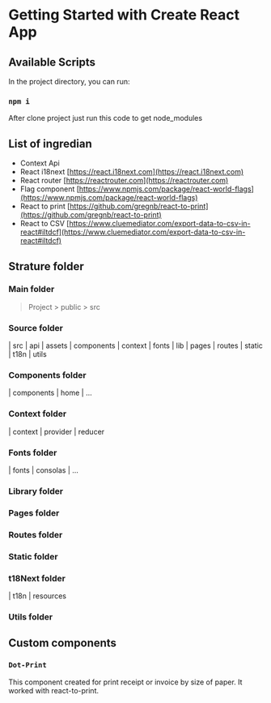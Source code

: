 # Getting Started with Create React App

## Available Scripts
In the project directory, you can run:

### `npm i`

After clone project just run this code to get node_modules

## List of ingredian

- Context Api
- React i18next [https://react.i18next.com](https://react.i18next.com)
- React router [https://reactrouter.com](https://reactrouter.com)
- Flag component [https://www.npmjs.com/package/react-world-flags](https://www.npmjs.com/package/react-world-flags)
- React to print [https://github.com/gregnb/react-to-print](https://github.com/gregnb/react-to-print)
- React to CSV [https://www.cluemediator.com/export-data-to-csv-in-react#iltdcf](https://www.cluemediator.com/export-data-to-csv-in-react#iltdcf)

## Strature folder

### Main folder

>   Project
    >   public
    >   src

### Source folder

|   src
    |   api
    |   assets
    |   components
    |   context
    |   fonts
    |   lib
    |   pages
    |   routes
    |   static
    |   t18n
    |   utils

### Components folder

|   components
    |   home
    |   ...

### Context folder

|   context
    |   provider
    |   reducer

### Fonts folder

|   fonts
    |   consolas
    |   ...

### Library folder

### Pages folder

### Routes folder

### Static folder

### t18Next folder

|   t18n
    |   resources

### Utils folder

## Custom components

### `Dot-Print`

This component created for print receipt or invoice by size of paper. It worked with react-to-print.
